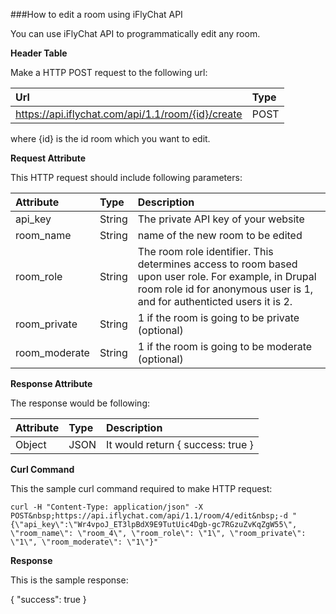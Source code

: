 ###How to edit a room using iFlyChat API

You can use iFlyChat API to programmatically edit any room.

**Header Table**

Make a HTTP POST request to the following url:

| Url        | Type           |
| :------------- |:------------- |
| https://api.iflychat.com/api/1.1/room/{id}/create | POST |

where {id} is the id room which you want to edit.

**Request Attribute**

This HTTP request should include following parameters:

| Attribute        | Type          | Description |
| :------------- |:------------- | :-------------|
| api_key | String | The private API key of your website |
| room_name | String | name of the new room to be edited |
| room_role | String | The room role identifier. This determines access to room based upon user role. For example, in Drupal room role id for anonymous user is 1, and for authenticted users it is 2.
| room_private | String | 1 if the room is going to be private (optional) |
| room_moderate | String | 1 if the room is going to be moderate (optional) |

**Response Attribute**

The response would be following:

| Attribute        | Type          | Description |
| :------------- |:------------- | :-------------|
| Object | JSON | It would return { success: true } |

**Curl Command**

This the sample&nbsp;curl command required to make HTTP request:

`curl -H "Content-Type: application/json" -X POST&nbsp;https://api.iflychat.com/api/1.1/room/4/edit&nbsp;-d "{\"api_key\":\"Wr4vpoJ_ET3lpBdX9E9TutUic4Dgb-gc7RGzuZvKqZgW55\", \"room_name\": \"room_4\", \"room_role\": \"1\", \"room_private\": \"1\", \"room_moderate\": \"1\"}"`

**Response**

This is the sample response:


{
  "success": true
}
